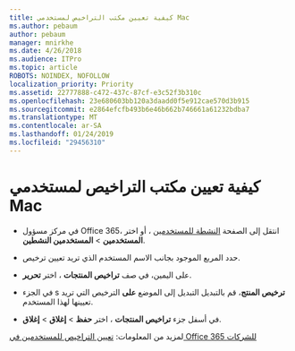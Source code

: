 ```yaml
---
title: كيفية تعيين مكتب التراخيص لمستخدمي Mac
ms.author: pebaum
author: pebaum
manager: mnirkhe
ms.date: 4/26/2018
ms.audience: ITPro
ms.topic: article
ROBOTS: NOINDEX, NOFOLLOW
localization_priority: Priority
ms.assetid: 22777888-c472-437c-87cf-e3c52f3b310c
ms.openlocfilehash: 23e680603bb120a3daadd0f5e912cae570d3b915
ms.sourcegitcommit: e2864efcfb493b6e46b662b746661a61232bdba7
ms.translationtype: MT
ms.contentlocale: ar-SA
ms.lasthandoff: 01/24/2019
ms.locfileid: "29456310"
---
```

# <a name="how-to-assign-office-licenses-to-mac-users"></a>كيفية تعيين مكتب التراخيص لمستخدمي Mac

- في مركز مسؤول Office 365، انتقل إلى الصفحة [النشطة للمستخدمين](https://go.microsoft.com/fwlink/p/?linkid=834822) ، أو اختر **المستخدمين** \> **المستخدمين النشطين**.
    
- حدد المربع الموجود بجانب الاسم المستخدم الذي تريد تعيين ترخيص.
    
- على اليمين، في صف **تراخيص المنتجات** ، اختر **تحرير**.
    
- في الجزء s **ترخيص المنتج**، قم بالتبديل التبديل إلى الموضع **على** الترخيص التي تريد تعيينها لهذا المستخدم. 
    
- في أسفل جزء **تراخيص المنتجات** ، اختر **حفظ** \> **إغلاق** \> **إغلاق**.
    
لمزيد من المعلومات: [تعيين التراخيص للمستخدمين في Office 365 للشركات](.md)
  

